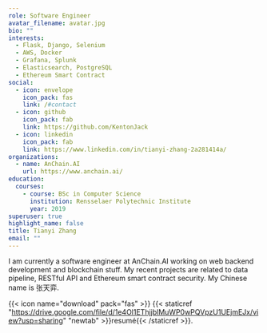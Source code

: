 ```yaml
---
role: Software Engineer
avatar_filename: avatar.jpg
bio: ""
interests:
  - Flask, Django, Selenium
  - AWS, Docker
  - Grafana, Splunk
  - Elasticsearch, PostgreSQL
  - Ethereum Smart Contract
social:
  - icon: envelope
    icon_pack: fas
    link: /#contact
  - icon: github
    icon_pack: fab
    link: https://github.com/KentonJack
  - icon: linkedin
    icon_pack: fab
    link: https://www.linkedin.com/in/tianyi-zhang-2a281414a/
organizations:
  - name: AnChain.AI
    url: https://www.anchain.ai/
education:
  courses:
    - course: BSc in Computer Science
      institution: Rensselaer Polytechnic Institute
      year: 2019
superuser: true
highlight_name: false
title: Tianyi Zhang
email: ""
---
```

I am currently a software engineer at AnChain.AI working on web backend development and blockchain stuff. My recent projects are related to data pipeline, RESTful API and Ethereum smart contract security. My Chinese name is 张天弈.

{{< icon name="download" pack="fas" >}} {{< staticref "https://drive.google.com/file/d/1e4Ol1EThjjblMuWP0wPQVpzU1UEjmEJx/view?usp=sharing" "newtab" >}}resumé{{< /staticref >}}.